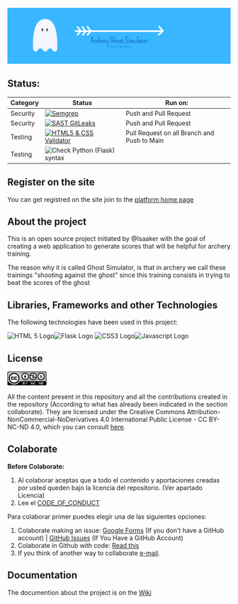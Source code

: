 ![Ghost Simulator ES](https://github.com/Isaaker/Ghost_Simulator_ES/blob/main/images/archery.png)


## Status:

| Category | Status | Run on: |
| -- | -- | -- |
|Security|[![Semgrep](https://github.com/Isaaker/Ghost_Simulator_ES/actions/workflows/semgrep.yml/badge.svg)](https://github.com/Isaaker/Ghost_Simulator_ES/actions/workflows/semgrep.yml)| Push and Pull Request|
|Security|[![SAST GitLeaks](https://github.com/Isaaker/Ghost_Simulator_ES/actions/workflows/gitleaks.yml/badge.svg)](https://github.com/Isaaker/Ghost_Simulator_ES/actions/workflows/gitleaks.yml)|Push and Pull Request|
|Testing|[![HTML5 & CSS Validator](https://github.com/Isaaker/Ghost_Simulator_ES/actions/workflows/html_css_test.yml/badge.svg)](https://github.com/Isaaker/Ghost_Simulator_ES/actions/workflows/html_css_test.yml)|Pull Request on all Branch and Push to Main|
|Testing|![Check Python (Flask) syntax]()||Check Python Flask Script Sintax|

## Register on the site
You can get registred on the site join to the [platform home page](https://ghost.piscinadeentropia.es)


## About the project

This is an open source project initiated by @Isaaker with the goal of creating a web application to generate scores that will be helpful for archery training.

The reason why it is called Ghost Simulator, is that in archery we call these trainings "shooting against the ghost" since this training consists in trying to beat the scores of the ghost

## Libraries, Frameworks and other Technologies

The following technologies have been used in this project:

<img src="https://cdn.jsdelivr.net/gh/devicons/devicon/icons/html5/html5-original-wordmark.svg" alt="HTML 5 Logo" width=50 height=50/><img src="https://cdn.jsdelivr.net/gh/devicons/devicon/icons/flask/flask-original.svg" alt="Flask Logo" width=50 height=50/>          <img src="https://cdn.jsdelivr.net/gh/devicons/devicon/icons/css3/css3-original-wordmark.svg" alt="CSS3 Logo" width=50 height=50/><img src="https://cdn.jsdelivr.net/gh/devicons/devicon/icons/javascript/javascript-original.svg" alt="Javascript Logo" width=50 height=50/>
          


                    

## License

![Creative Commons License Logo](https://github.com/Isaaker/Ghost_Simulator_ES/blob/main/images/Creative%20Commons.png)

All the content present in this repository and all the contributions created in the repository (According to what has already been indicated in the section collaborate). They are licensed under the Creative Commons Attribution-NonCommercial-NoDerivatives 4.0 International Public License - CC BY-NC-ND 4.0, which you can consult [here](https://github.com/Isaaker/Ghost_Simulator_ES/blob/main/LICENSE.txt).




## Colaborate

**Before Colaborate:**
1. Al colaborar aceptas que a todo el contenido y aportaciones creadas por usted queden bajo la licencia del repositorio. (Ver apartado Licencia)
2. Lee el [CODE_OF_CONDUCT](https://github.com/Isaaker/Ghost_Simulator_ES/blob/main/CODE_OF_CONDUCT.md)

Para colaborar primer puedes elegir una de las siguientes opciones:

1. Colaborate making an issue: [Google Forms](https://forms.gle/fZGYEDDGrmGxnjGT8) (If you don't have a GitHub account)  |  [GitHub Issues](https://github.com/Isaaker/Ghost_Simulator_ES/issues) (If You Have a GitHub Account)
2. Colaborate in Github with code: [Read this](https://github.com/Isaaker/Ghost_Simulator_ES/wiki/How-does-the-repository-work%3F)
5. If you think of another way to collaborate [e-mail](archery.ghost.simulator@gmail.com).

## Documentation

The documention about the project is on the [Wiki](https://github.com/Isaaker/Ghost_Simulator_ES/wiki)
